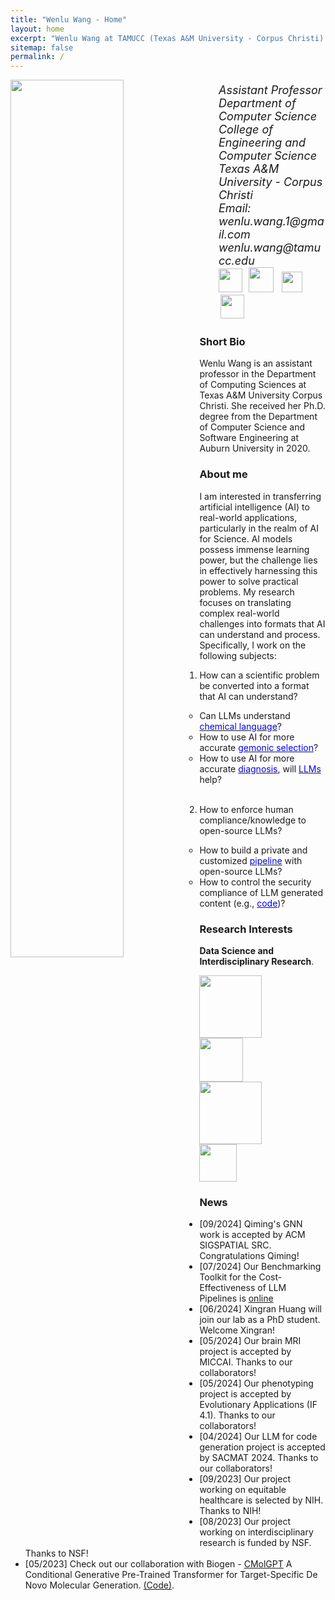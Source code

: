 ```yaml
---
title: "Wenlu Wang - Home"
layout: home
excerpt: "Wenlu Wang at TAMUCC (Texas A&M University - Corpus Christi)."
sitemap: false
permalink: /
---
```

<div class="col-sm-4 clearfix">
  <img src="{{ site.url }}{{ site.baseurl }}/images/wenlu1.jpg" class="img-responsive" width="60%" style="float: left" />
</div>
<div class="col-sm-8 clearfix" style="margin-top:20px; font-size:18px;">
<ul style="overflow: hidden">
<i>Assistant Professor<br>
Department of Computer Science<br>
College of Engineering and Computer Science<br>
Texas A&M University - Corpus Christi<br>
Email: wenlu.wang.1@gmail.com  wenlu.wang@tamucc.edu<br>
<a href="https://vv123.github.io/Website/"><img src="{{ site.url }}{{ site.baseurl }}/images/aiii.png" style="width: 38px; box-shadow: none"></a>&nbsp;
<a href="https://scholar.google.com/citations?user=YPVtn-UAAAAJ&hl=en"><img src="{{ site.url }}{{ site.baseurl }}/images/gscholar.png" style="width: 40px; box-shadow: none"></a>&nbsp;
<a href="https://github.com/VV123"><img src="{{ site.url }}{{ site.baseurl }}/images/github.png" style="width: 33px; box-shadow: none; margin-left: 3px;"></a>&nbsp;
<a href="https://medium.com/@wenlu.wang.1"><img src="{{ site.url }}{{ site.baseurl }}/images/medium.png" style="width: 38px; box-shadow: none; margin-left: 3px;"></a>&nbsp;
</i>
<br>
</ul>
</div>


### Short Bio
Wenlu Wang is an assistant professor in the Department of Computing Sciences at Texas A&M University Corpus Christi. She received her Ph.D. degree from the Department of Computer Science and Software Engineering at Auburn University in 2020.

### About me
I am interested in transferring artificial intelligence (AI) to real-world applications, particularly in the realm of AI for Science. AI models possess immense learning power, but the challenge lies in effectively harnessing this power to solve practical problems. My research focuses on translating complex real-world challenges into formats that AI can understand and process. Specifically, I work on the following subjects:


1. How can a scientific problem be converted into a format that AI can understand?

    - Can LLMs understand [<span style="color:blue">chemical language</span>](https://www.mdpi.com/1420-3049/28/11/4430)?
    - How to use AI for more accurate [<span style="color:blue">gemonic selection</span>](https://wenlu-w.github.io/project/2021/09/01/sequential.html)?
    - How to use AI for more accurate [<span style="color:blue">diagnosis</span>](https://arxiv.org/abs/2405.13190), will [<span style="color:blue">LLMs</span>](https://arxiv.org/pdf/2407.12797) help?   
    <br>
    
2. How to enforce human compliance/knowledge to open-source LLMs?

    - How to build a private and customized [<span style="color:blue">pipeline</span>](https://arxiv.org/pdf/2407.12797) with open-source LLMs?
    - How to control the security compliance of LLM generated content (e.g., [<span style="color:blue">code</span>](https://dl.acm.org/doi/abs/10.1145/3649158.3657032))?

### Research Interests
<b>Data Science and Interdisciplinary Research</b>.

<left><figure class="fourth">
  <img src="{{ site.url }}{{ site.baseurl }}/images/nsf.jpg" style="width: 100px; box-shadow: none">
  <img src="{{ site.url }}{{ site.baseurl }}/images/nih.png" style="width: 70px; box-shadow: none">
  <img src="{{ site.url }}{{ site.baseurl }}/images/sbir.png" style="width: 100px; box-shadow: none">
  <img src="{{ site.url }}{{ site.baseurl }}/images/aws.png" style="width: 60px; box-shadow: none">
</figure></left>



### News
- [09/2024] Qiming's GNN work is accepted by ACM SIGSPATIAL SRC. Congratulations Qiming!
- [07/2024] Our Benchmarking Toolkit for the Cost-Effectiveness of LLM Pipelines is <ins>[online](https://arxiv.org/abs/2407.12797)</ins>
- [06/2024] Xingran Huang will join our lab as a PhD student. Welcome Xingran!
- [05/2024] Our brain MRI project is accepted by MICCAI. Thanks to our collaborators!
- [05/2024] Our phenotyping project is accepted by Evolutionary Applications (IF 4.1). Thanks to our collaborators!
- [04/2024] Our LLM for code generation project is accepted by SACMAT 2024. Thanks to our collaborators!
- [09/2023] Our project working on equitable healthcare is selected by NIH. Thanks to NIH!
- [08/2023] Our project working on interdisciplinary research is funded by NSF. Thanks to NSF!
- [05/2023] Check out our collaboration with Biogen - <ins>[CMolGPT](https://www.mdpi.com/1420-3049/28/11/4430)</ins> A Conditional Generative Pre-Trained Transformer for Target-Specific De Novo Molecular Generation. [(Code)](https://github.com/VV123/cMolGPT).



